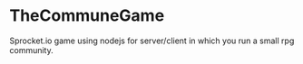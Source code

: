 # TheCommuneGame
Sprocket.io game using nodejs for server/client in which you run a small rpg community.
